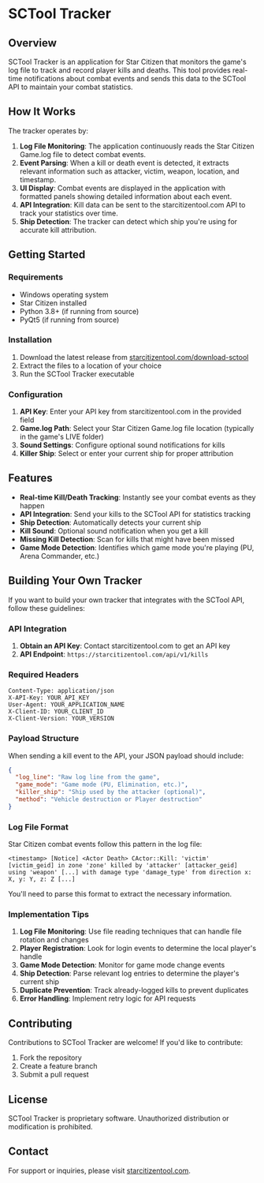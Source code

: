 # SCTool Tracker

## Overview

SCTool Tracker is an application for Star Citizen that monitors the game's log file to track and record player kills and deaths. This tool provides real-time notifications about combat events and sends this data to the SCTool API to maintain your combat statistics.

## How It Works

The tracker operates by:

1. **Log File Monitoring**: The application continuously reads the Star Citizen Game.log file to detect combat events.
2. **Event Parsing**: When a kill or death event is detected, it extracts relevant information such as attacker, victim, weapon, location, and timestamp.
3. **UI Display**: Combat events are displayed in the application with formatted panels showing detailed information about each event.
4. **API Integration**: Kill data can be sent to the starcitizentool.com API to track your statistics over time.
5. **Ship Detection**: The tracker can detect which ship you're using for accurate kill attribution.

## Getting Started

### Requirements
- Windows operating system
- Star Citizen installed
- Python 3.8+ (if running from source)
- PyQt5 (if running from source)

### Installation

1. Download the latest release from [starcitizentool.com/download-sctool](https://starcitizentool.com/download-sctool)
2. Extract the files to a location of your choice
3. Run the SCTool Tracker executable

### Configuration

1. **API Key**: Enter your API key from starcitizentool.com in the provided field
2. **Game.log Path**: Select your Star Citizen Game.log file location (typically in the game's LIVE folder)
3. **Sound Settings**: Configure optional sound notifications for kills
4. **Killer Ship**: Select or enter your current ship for proper attribution

## Features

- **Real-time Kill/Death Tracking**: Instantly see your combat events as they happen
- **API Integration**: Send your kills to the SCTool API for statistics tracking
- **Ship Detection**: Automatically detects your current ship
- **Kill Sound**: Optional sound notification when you get a kill
- **Missing Kill Detection**: Scan for kills that might have been missed
- **Game Mode Detection**: Identifies which game mode you're playing (PU, Arena Commander, etc.)

## Building Your Own Tracker

If you want to build your own tracker that integrates with the SCTool API, follow these guidelines:

### API Integration

1. **Obtain an API Key**: Contact starcitizentool.com to get an API key
2. **API Endpoint**: `https://starcitizentool.com/api/v1/kills`

### Required Headers

```
Content-Type: application/json
X-API-Key: YOUR_API_KEY
User-Agent: YOUR_APPLICATION_NAME
X-Client-ID: YOUR_CLIENT_ID
X-Client-Version: YOUR_VERSION
```

### Payload Structure

When sending a kill event to the API, your JSON payload should include:

```json
{
  "log_line": "Raw log line from the game",
  "game_mode": "Game mode (PU, Elimination, etc.)",
  "killer_ship": "Ship used by the attacker (optional)",
  "method": "Vehicle destruction or Player destruction"
}
```

### Log File Format

Star Citizen combat events follow this pattern in the log file:

```
<timestamp> [Notice] <Actor Death> CActor::Kill: 'victim' [victim_geid] in zone 'zone' killed by 'attacker' [attacker_geid] using 'weapon' [...] with damage type 'damage_type' from direction x: X, y: Y, z: Z [...]
```

You'll need to parse this format to extract the necessary information.

### Implementation Tips

1. **Log File Monitoring**: Use file reading techniques that can handle file rotation and changes
2. **Player Registration**: Look for login events to determine the local player's handle
3. **Game Mode Detection**: Monitor for game mode change events
4. **Ship Detection**: Parse relevant log entries to determine the player's current ship
5. **Duplicate Prevention**: Track already-logged kills to prevent duplicates
6. **Error Handling**: Implement retry logic for API requests

## Contributing

Contributions to SCTool Tracker are welcome! If you'd like to contribute:

1. Fork the repository
2. Create a feature branch
3. Submit a pull request

## License

SCTool Tracker is proprietary software. Unauthorized distribution or modification is prohibited.

## Contact

For support or inquiries, please visit [starcitizentool.com](https://starcitizentool.com).